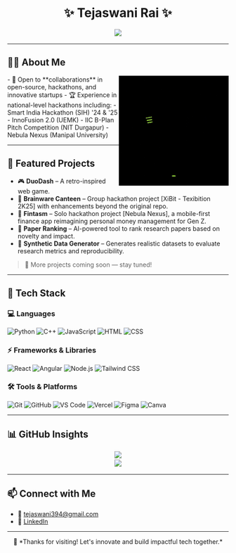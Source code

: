 <h1 align="center">✨ Tejaswani Rai ✨</h1>

<p align="center">
  <img src="https://readme-typing-svg.demolab.com?font=Fira+Code&weight=500&size=22&pause=1000&color=FC036F&center=true&vCenter=true&width=800&lines=Hey+there!+I'm+Tejaswani+Rai;CSE+Undergrad+(AI/ML)+at+Brainware+University;Exploring+AI%2FML%2C+Full+Stack+Dev+%26+Open+Source" />
</p>

---

## 👩‍🎓 About Me

<img align="right" src="https://github.com/TejaswaniRai/TejaswaniRai/blob/main/Coding%20Work%20From%20Home%20GIF%20by%20Alliance.gif?raw=true" width="250"/>
- 🤝 Open to **collaborations** in open-source, hackathons, and innovative startups  
- 🏆 Experience in national-level hackathons including:  
  - Smart India Hackathon (SIH) '24 & '25
  - InnoFusion 2.0 (UEMK)
  - IIC B-Plan Pitch Competition (NIT Durgapur)
  - Nebula Nexus (Manipal University)


---

## 🌟 Featured Projects

- 🎮 **DuoDash** – A retro-inspired web game.
- 🍔 **Brainware Canteen** – Group hackathon project [XiBit - Texibition 2K25] with enhancements beyond the original repo.
- 💸 **Fintasm** – Solo hackathon project [Nebula Nexus], a mobile-first finance app reimagining personal money management for Gen Z.  
- 📄 **Paper Ranking** – AI-powered tool to rank research papers based on novelty and impact.
- 🧪 **Synthetic Data Generator** – Generates realistic datasets to evaluate research metrics and reproducibility.
> 🚧 More projects coming soon — stay tuned!

---

## 🧰 Tech Stack

### 💻 Languages
![Python](https://img.shields.io/badge/Python-3670A0?style=for-the-badge&logo=python&logoColor=white)
![C++](https://img.shields.io/badge/C++-00599C?style=for-the-badge&logo=c%2B%2B&logoColor=white)
![JavaScript](https://img.shields.io/badge/JavaScript-f7df1e?style=for-the-badge&logo=javascript&logoColor=black)
![HTML](https://img.shields.io/badge/HTML5-e34c26?style=for-the-badge&logo=html5&logoColor=white)
![CSS](https://img.shields.io/badge/CSS3-264de4?style=for-the-badge&logo=css3&logoColor=white)

### ⚡ Frameworks & Libraries
![React](https://img.shields.io/badge/React-20232A?style=for-the-badge&logo=react&logoColor=61DAFB)
![Angular](https://img.shields.io/badge/Angular-DD0031?style=for-the-badge&logo=angular&logoColor=white)
![Node.js](https://img.shields.io/badge/Node.js-339933?style=for-the-badge&logo=node.js&logoColor=white)
![Tailwind CSS](https://img.shields.io/badge/Tailwind_CSS-38B2AC?style=for-the-badge&logo=tailwind-css&logoColor=white)

### 🛠️ Tools & Platforms
![Git](https://img.shields.io/badge/Git-F05032?style=for-the-badge&logo=git&logoColor=white)
![GitHub](https://img.shields.io/badge/GitHub-181717?style=for-the-badge&logo=github)
![VS Code](https://img.shields.io/badge/VSCode-007ACC?style=for-the-badge&logo=visual-studio-code&logoColor=white)
![Vercel](https://img.shields.io/badge/Vercel-000000?style=for-the-badge&logo=vercel&logoColor=white)
![Figma](https://img.shields.io/badge/Figma-F24E1E?style=for-the-badge&logo=figma&logoColor=white)
![Canva](https://img.shields.io/badge/Canva-00C4CC?style=for-the-badge&logo=canva&logoColor=white)

---

## 📊 GitHub Insights

<p align="center">
  <img src="https://github-readme-stats.vercel.app/api?username=tejaswanirai&show_icons=true&theme=tokyonight&hide_border=true" />
  <br/>
  <img src="https://github-readme-stats.vercel.app/api/top-langs/?username=tejaswanirai&layout=compact&theme=tokyonight&hide_border=true" />
  <br/>
</p>

---

## 📫 Connect with Me

- 📧 [tejaswani394@gmail.com](mailto:tejaswani394@gmail.com)  
- 💼 [LinkedIn](https://www.linkedin.com/in/tejaswani-rai-059a5a288)  

---

<p align="center">
  🧡 *Thanks for visiting! Let's innovate and build impactful tech together.*
</p>

